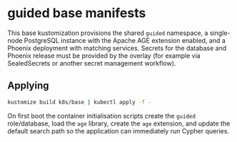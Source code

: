 # guided base manifests

This base kustomization provisions the shared `guided` namespace, a
single-node PostgreSQL instance with the Apache AGE extension enabled,
and a Phoenix deployment with matching services. Secrets for the
database and Phoenix release must be provided by the overlay (for
example via SealedSecrets or another secret management workflow).

## Applying

```bash
kustomize build k8s/base | kubectl apply -f -
```

On first boot the container initialisation scripts create the `guided`
role/database, load the `age` library, create the `age` extension, and update
the default search path so the application can immediately run Cypher queries.
